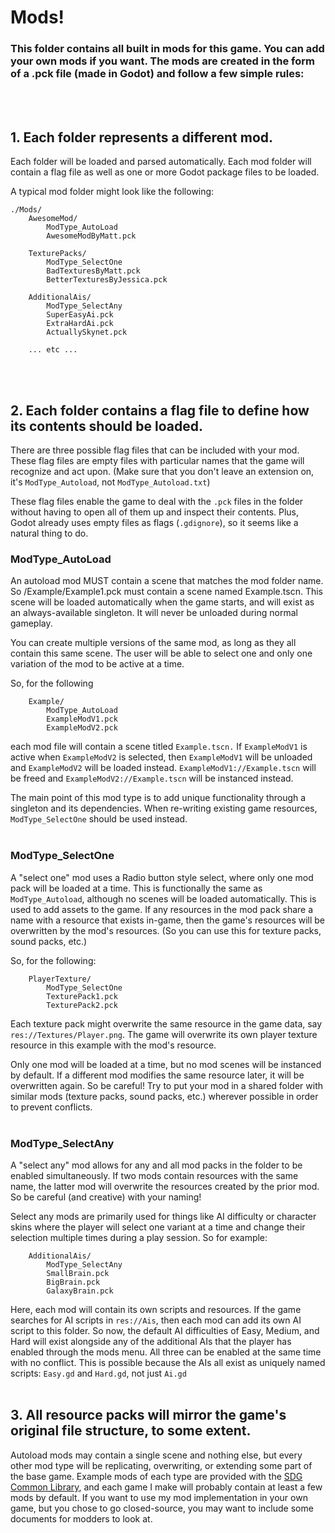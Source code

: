 # Mods!
### This folder contains all built in mods for this game. You can add your own mods if you want. The mods are created in the form of a .pck file (made in Godot) and follow a few simple rules:
<br/><br/>

## 1. Each folder represents a different mod.
Each folder will be loaded and parsed automatically. Each mod folder will contain a flag file as well as one or more Godot package files to be loaded.

A typical mod folder might look like the following:

	./Mods/
		AwesomeMod/
			ModType_AutoLoad
			AwesomeModByMatt.pck
		
		TexturePacks/
			ModType_SelectOne
			BadTexturesByMatt.pck
			BetterTexturesByJessica.pck
	
		AdditionalAis/
			ModType_SelectAny
			SuperEasyAi.pck
			ExtraHardAi.pck
			ActuallySkynet.pck

		... etc ...
<br/><br/>

## 2. Each folder contains a flag file to define how its contents should be loaded.
There are three possible flag files that can be included with your mod. These flag files are empty files with particular names that the game will recognize and act upon. (Make sure that you don't leave an extension on, it's `ModType_Autoload`, not `ModType_Autoload.txt`)

These flag files enable the game to deal with the `.pck` files in the folder without having to open all of them up and inspect their contents. Plus, Godot already uses empty files as flags (`.gdignore`), so it seems like a natural thing to do.

### ModType_AutoLoad
An autoload mod MUST contain a scene that matches the mod folder name. So /Example/Example1.pck must contain a scene named Example.tscn. This scene will be loaded automatically when the game starts, and will exist as an always-available singleton. It will never be unloaded during normal gameplay.

You can create multiple versions of the same mod, as long as they all contain this same scene. The user will be able to select one and only one variation of the mod to be active at a time.

So, for the following

		Example/
			ModType_AutoLoad
			ExampleModV1.pck
			ExampleModV2.pck

each mod file will contain a scene titled `Example.tscn.` If `ExampleModV1` is active when `ExampleModV2` is selected, then `ExampleModV1` will be unloaded and `ExampleModV2` will be loaded instead. `ExampleModV1://Example.tscn` will be freed and `ExampleModV2://Example.tscn` will be instanced instead.

The main point of this mod type is to add unique functionality through a singleton and its dependencies. When re-writing existing game resources, `ModType_SelectOne` should be used instead.
<br/><br/>

### ModType_SelectOne
A "select one" mod uses a Radio button style select, where only one mod pack will be loaded at a time. This is functionally the same as `ModType_Autoload`, although no scenes will be loaded automatically. This is used to add assets to the game. If any resources in the mod pack share a name with a resource that exists in-game, then the game's resources will be overwritten by the mod's resources. (So you can use this for texture packs, sound packs, etc.)

So, for the following:

		PlayerTexture/
			ModType_SelectOne
			TexturePack1.pck
			TexturePack2.pck

Each texture pack might overwrite the same resource in the game data, say `res://Textures/Player.png`. The game will overwrite its own player texture resource in this example with the mod's resource.

Only one mod will be loaded at a time, but no mod scenes will be instanced by default. If a different mod modifies the same resource later, it will be overwritten again. So be careful! Try to put your mod in a shared folder with similar mods (texture packs, sound packs, etc.) wherever possible in order to prevent conflicts.
<br/><br/>

### ModType_SelectAny
A "select any" mod allows for any and all mod packs in the folder to be enabled simultaneously. If two mods contain resources with the same name, the latter mod will overwrite the resources created by the prior mod. So be careful (and creative) with your naming!

Select any mods are primarily used for things like AI difficulty or character skins where the player will select one variant at a time and change their selection multiple times during a play session. So for example:

		AdditionalAis/
			ModType_SelectAny
			SmallBrain.pck
			BigBrain.pck
			GalaxyBrain.pck

Here, each mod will contain its own scripts and resources. If the game searches for AI scripts in `res://Ais`, then each mod can add its own AI script to this folder. So now, the default AI difficulties of Easy, Medium, and Hard will exist alongside any of the additional AIs that the player has enabled through the mods menu. All three can be enabled at the same time with no conflict. This is possible because the AIs all exist as uniquely named scripts: `Easy.gd` and `Hard.gd`, not just `Ai.gd`
<br/><br/>

## 3. All resource packs will mirror the game's original file structure, to some extent.
Autoload mods may contain a single scene and nothing else, but every other mod type will be replicating, overwriting, or extending some part of the base game. Example mods of each type are provided with the [SDG Common Library](https://gitlab.com/sdggames/godot-common-library), and each game I make will probably contain at least a few mods by default. If you want to use my mod implementation in your own game, but you chose to go closed-source, you may want to include some documents for modders to look at.
